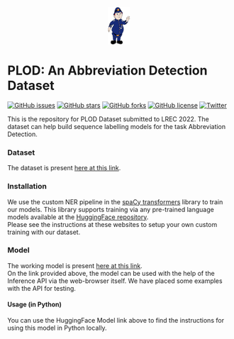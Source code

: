 <p align="center"><img src="./imgs/plod.png" alt="logo" width="50" height="84"/></p>

# PLOD: An Abbreviation Detection Dataset  
[![GitHub issues](https://img.shields.io/github/issues/surrey-nlp/PLOD-AbbreviationDetection?style=flat-square)](https://github.com/surrey-nlp/PLOD-AbbreviationDetection/issues)
[![GitHub stars](https://img.shields.io/github/stars/surrey-nlp/PLOD-AbbreviationDetection?style=flat-square)](https://github.com/surrey-nlp/PLOD-AbbreviationDetection/stargazers)
[![GitHub forks](https://img.shields.io/github/forks/surrey-nlp/PLOD-AbbreviationDetection?style=flat-square)](https://github.com/surrey-nlp/PLOD-AbbreviationDetection/network)
[![GitHub license](https://img.shields.io/github/license/surrey-nlp/PLOD-AbbreviationDetection?style=flat-square)](https://github.com/surrey-nlp/PLOD-AbbreviationDetection)
[![Twitter](https://img.shields.io/twitter/url?style=flat-square&url=https%3A%2F%2Fgithub.com%2Fsurrey-nlp%2FPLOD-AbbreviationDetection)](https://twitter.com/intent/tweet?text=AbbreviationDetectionDataset:&url=https%3A%2F%2Fgithub.com%2Fsurrey-nlp%2FPLOD-AbbreviationDetection)

This is the repository for PLOD Dataset submitted to LREC 2022. The dataset can help build sequence labelling models for the task Abbreviation Detection. 
### Dataset
The dataset is present [here at this link](https://drive.google.com/drive/folders/1uI6V8-A1uoB05fUC2znrQLvHouMqUusK?usp=sharing).<br/>

### Installation
We use the custom NER pipeline in the [spaCy transformers](https://spacy.io/universe/project/spacy-transformers) library to train our models. This library supports training via any pre-trained language models available at the [HuggingFace repository](https://huggingface.co/).<br/>
Please see the instructions at these websites to setup your own custom training with our dataset.

### Model
The working model is present [here at this link](https://huggingface.co/surrey-nlp/en_abbreviation_detection_roberta_lar).<br/>
On the link provided above, the model can be used with the help of the Inference API via the web-browser itself. We have placed some examples with the API for testing.<br/>

#### Usage (in Python)
You can use the HuggingFace Model link above to find the instructions for using this model in Python locally. 





